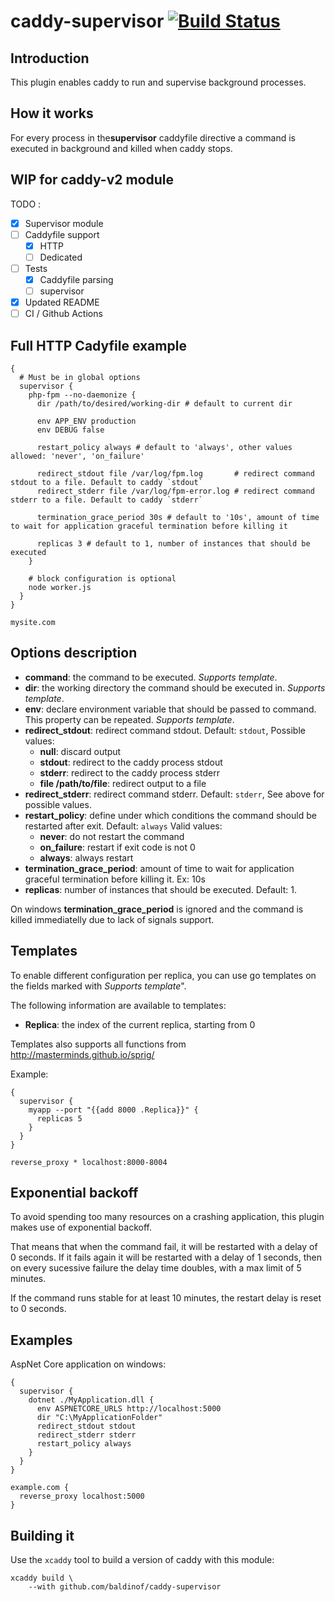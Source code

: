 # caddy-supervisor [![Build Status](https://travis-ci.org/lucaslorentz/caddy-supervisor.svg?branch=master)](https://travis-ci.org/lucaslorentz/caddy-supervisor)

## Introduction
This plugin enables caddy to run and supervise background processes.

## How it works
For every process in the**supervisor** caddyfile directive a command is executed in background and killed when caddy stops.

## WIP for caddy-v2 module
 TODO :

- [x] Supervisor module
- [ ] Caddyfile support
  - [x] HTTP
  - [ ] Dedicated
- [ ] Tests
  - [x] Caddyfile parsing
  - [ ] supervisor
- [x] Updated README
- [ ] CI / Github Actions

## Full HTTP Cadyfile example

```Caddyfile
{
  # Must be in global options
  supervisor {
    php-fpm --no-daemonize {
      dir /path/to/desired/working-dir # default to current dir
      
      env APP_ENV production
      env DEBUG false
      
      restart_policy always # default to 'always', other values allowed: 'never', 'on_failure'
      
      redirect_stdout file /var/log/fpm.log       # redirect command stdout to a file. Default to caddy `stdout`
      redirect_stderr file /var/log/fpm-error.log # redirect command stderr to a file. Default to caddy `stderr`
      
      termination_grace_period 30s # default to '10s', amount of time to wait for application graceful termination before killing it
      
      replicas 3 # default to 1, number of instances that should be executed
    }
    
    # block configuration is optional    
    node worker.js
  }
}

mysite.com
```

## Options description

- **command**: the command to be executed. _Supports template_.
- **dir**: the working directory the command should be executed in. _Supports template_.
- **env**: declare environment variable that should be passed to command. This property can be repeated. _Supports template_.
- **redirect_stdout**: redirect command stdout. Default: `stdout`, Possible values:
  - **null**: discard output
  - **stdout**: redirect to the caddy process stdout
  - **stderr**: redirect to the caddy process stderr
  - **file /path/to/file**: redirect output to a file
- **redirect_stderr**: redirect command stderr. Default: `stderr`, See above for possible values.
- **restart_policy**: define under which conditions the command should be restarted after exit. Default: `always` Valid values:
  - **never**: do not restart the command
  - **on_failure**: restart if exit code is not 0
  - **always**: always restart
- **termination_grace_period**: amount of time to wait for application graceful termination before killing it. Ex: 10s
- **replicas**: number of instances that should be executed. Default: 1.

On windows **termination_grace_period** is ignored and the command is killed immediatelly due to lack of signals support.

## Templates
To enable different configuration per replica, you can use go templates on the fields marked with _Supports template_".

The following information are available to templates:
- **Replica**: the index of the current replica, starting from 0

Templates also supports all functions from http://masterminds.github.io/sprig/

Example:
```
{
  supervisor {
    myapp --port "{{add 8000 .Replica}}" {
      replicas 5
    }
  }
}

reverse_proxy * localhost:8000-8004
```

## Exponential backoff
To avoid spending too many resources on a crashing application, this plugin makes use of exponential backoff.

That means that when the command fail, it will be restarted with a delay of 0 seconds. If it fails again it will be restarted with a delay of 1 seconds, then on every sucessive failure the delay time doubles, with a max limit of 5 minutes.

If the command runs stable for at least 10 minutes, the restart delay is reset to 0 seconds.

## Examples
AspNet Core application on windows:
```
{
  supervisor {
    dotnet ./MyApplication.dll {
      env ASPNETCORE_URLS http://localhost:5000
      dir "C:\MyApplicationFolder"
      redirect_stdout stdout
      redirect_stderr stderr
      restart_policy always
    }
  }
}

example.com {
  reverse_proxy localhost:5000
}
```

## Building it

Use the `xcaddy` tool to build a version of caddy with this module:

```
xcaddy build \
    --with github.com/baldinof/caddy-supervisor
```
